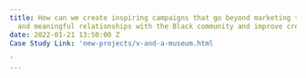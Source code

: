 ```yaml
---
title: How can we create inspiring campaigns that go beyond marketing to build lasting
  and meaningful relationships with the Black community and improve creative access?
date: 2022-01-21 13:50:00 Z
Case Study Link: 'new-projects/v-and-a-museum.html

'
---
```


